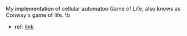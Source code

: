 My implementation of cellular automaton Game of Life, also knows as Conway's game of life. \b
- ref: [link](https://en.wikipedia.org/wiki/Conway's_Game_of_Life)